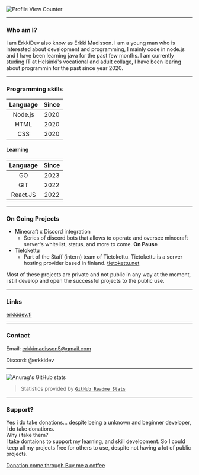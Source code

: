 ![Profile View Counter](https://komarev.com/ghpvc/?username=erkkimadisson)

---

### Who am I?
I am ErkkiDev also know as Erkki Madisson.
I am a young man who is interested about development and programming, I mainly code in node.js and I have been learning java for the past few months.
I am currently studing IT at Helsinki's vocational and adult collage, I have been learing about programmin for the past since year 2020.

---
### Programming skills

| Language | Since |
|:--------:|:-----:|
|  Node.js |  2020 |
| HTML     | 2020  |
| CSS      | 2020  |

#### Learning

| Language | Since |
|:--------:|:-----:|
|  GO      |  2023 |
| GIT | 2022 |
| React.JS | 2022 |

---
### On Going Projects

- Minecraft x Discord integration
  - Series of discord bots that allows to operate and oversee minecraft server's whitelist, status, and more to come. **On Pause**
- Tietokettu
  - Part of the Staff (intern) team of Tietokettu. Tietokettu is a server hosting provider based in finland. [tietokettu.net]


Most of these projects are private and not public in any way at the moment, i still develop and open the successful projects to the public use.

---
### Links

[erkkidev.fi]




---
### Contact

Email: [erkkimadisson5@gmail.com]

Discord: @erkkidev

---
![Anurag's GitHub stats](https://github-readme-stats.vercel.app/api?username=erkkimadisson&show_icons=true)
> Statistics provided by [`GitHub Readme Stats`]
---
### Support?
Yes i do take donations... despite being a unknown and beginner developer, I do take donations.  
Why i take them?  
I take dontaions to support my learning, and skill development. So I could keep all my projects free for others to use, despite not having a lot of public projects.

[Donation come through Buy me a coffee](https://www.buymeacoffee.com/ErkkiDev "Yeyyy you are at least considering of support :D")



[`GitHub Readme Stats`]: https://github.com/anuraghazra/github-readme-stats
[erkkimadisson5@gmail.com]: mailto:erkkimadisson5@gmail.com
[erkkidev.fi]: https://erkkidev.fi
[tietokettu.net]: https://tietokettu.net
